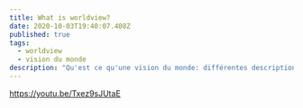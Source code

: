 ```yaml
---
title: What is worldview?
date: 2020-10-03T19:40:07.408Z
published: true
tags:
  - worldview
  - vision du monde
description: "Qu'est ce qu'une vision du monde: différentes descriptions"
---
```

 

<https://youtu.be/Txez9sJUtaE>